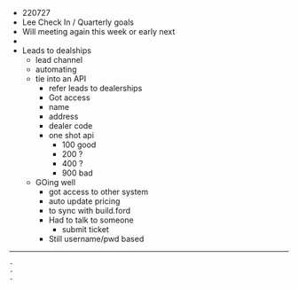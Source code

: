 - 220727
- Lee Check In  / Quarterly goals
- Will meeting again this week or early next
-
- Leads to dealships
	- lead channel
	- automating
	- tie into an API
		- refer leads to dealerships
		- Got access
		- name
		- address
		- dealer code
		- one shot api
			- 100 good
			- 200 ?
			- 400 ?
			- 900 bad
	- GOing well
		- got access to other system
		- auto update pricing
		- to sync with build.ford
		- Had to talk to someone
			- submit ticket
		- Still username/pwd based
- ---
	-
	-
	-